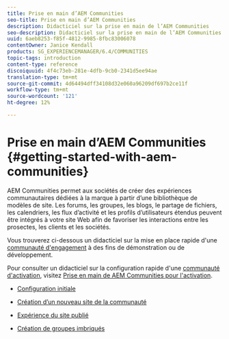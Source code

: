 ```yaml
---
title: Prise en main d’AEM Communities
seo-title: Prise en main d’AEM Communities
description: Didacticiel sur la prise en main de l’AEM Communities
seo-description: Didacticiel sur la prise en main de l’AEM Communities
uuid: 6aeb8253-f85f-4812-9985-8fbc83006078
contentOwner: Janice Kendall
products: SG_EXPERIENCEMANAGER/6.4/COMMUNITIES
topic-tags: introduction
content-type: reference
discoiquuid: 4f4c73eb-281e-4dfb-9cb0-2341d5ee94ae
translation-type: tm+mt
source-git-commit: 4d64494dff34108d32e060a96209df697b2ce11f
workflow-type: tm+mt
source-wordcount: '121'
ht-degree: 12%

---
```



# Prise en main d’AEM Communities {#getting-started-with-aem-communities}

AEM Communities permet aux sociétés de créer des expériences communautaires dédiées à la marque à partir d’une bibliothèque de modèles de site. Les forums, les groupes, les blogs, le partage de fichiers, les calendriers, les flux d’activité et les profils d’utilisateurs étendus peuvent être intégrés à votre site Web afin de favoriser les interactions entre les prosectes, les clients et les sociétés.

Vous trouverez ci-dessous un didacticiel sur la mise en place rapide d&#39;une [communauté d&#39;engagement](overview.md#engagement-community) à des fins de démonstration ou de développement.

Pour consulter un didacticiel sur la configuration rapide d&#39;une [communauté d&#39;activation](overview.md#enablement-community), visitez [Prise en main de AEM Communities pour l&#39;activation](getting-started-enablement.md).

* [Configuration initiale](setup.md)

* [Création d’un nouveau site de la communauté](create-site.md)

* [Expérience du site publié](published-site.md)

* [Création de groupes imbriqués](nested-groups.md)


